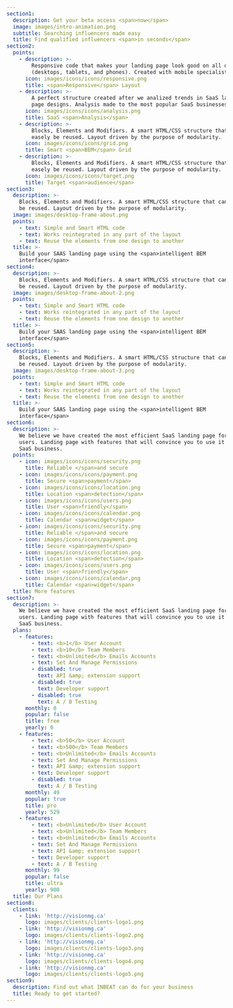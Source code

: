 ```yaml
---
section1:
  description: Get your beta access <span>now</span>
  image: images/intro-animation.png
  subtitle: Searching influencers made easy
  title: Find qualified influencers <span>in seconds</span>
section2:
  points:
    - description: >-
        Responsive code that makes your landing page look good on all devices
        (desktops, tablets, and phones). Created with mobile specialists.
      icon: images/icons/icons/responsive.png
      title: <span>Responsive</span> Layout
    - description: >-
        A perfect structure created after we analized trends in SaaS landing
        page designs. Analysis made to the most popular SaaS businesses.
      icon: images/icons/icons/analysis.png
      title: SaaS <span>Analysis</span>
    - description: >-
        Blocks, Elements and Modifiers. A smart HTML/CSS structure that can
        easely be reused. Layout driven by the purpose of modularity.
      icon: images/icons/icons/grid.png
      title: Smart <span>BEM</span> Grid
    - description: >-
        Blocks, Elements and Modifiers. A smart HTML/CSS structure that can
        easely be reused. Layout driven by the purpose of modularity.
      icon: images/icons/icons/target.png
      title: Target <span>audience</span>
section3:
  description: >-
    Blocks, Elements and Modifiers. A smart HTML/CSS structure that can easely
    be reused. Layout driven by the purpose of modularity.
  image: images/desktop-frame-about.png
  points:
    - text: Simple and Smart HTML code
    - text: Works reintegrated in any part of the layout
    - text: Reuse the elements from one design to another
  title: >-
    Build your SAAS landing page using the <span>intelligent BEM
    interface</span>
section4:
  description: >-
    Blocks, Elements and Modifiers. A smart HTML/CSS structure that can easely
    be reused. Layout driven by the purpose of modularity.
  image: images/desktop-frame-about-2.png
  points:
    - text: Simple and Smart HTML code
    - text: Works reintegrated in any part of the layout
    - text: Reuse the elements from one design to another
  title: >-
    Build your SAAS landing page using the <span>intelligent BEM
    interface</span>
section5:
  description: >-
    Blocks, Elements and Modifiers. A smart HTML/CSS structure that can easely
    be reused. Layout driven by the purpose of modularity.
  image: images/desktop-frame-about-3.png
  points:
    - text: Simple and Smart HTML code
    - text: Works reintegrated in any part of the layout
    - text: Reuse the elements from one design to another
  title: >-
    Build your SAAS landing page using the <span>intelligent BEM
    interface</span>
section6:
  description: >-
    We believe we have created the most efficient SaaS landing page for your
    users. Landing page with features that will convince you to use it for your
    SaaS business.
  points:
    - icon: images/icons/icons/security.png
      title: Reliable </span>and secure
    - icon: images/icons/icons/payment.png
      title: Secure <span>payment</span>
    - icon: images/icons/icons/location.png
      title: Location <span>detection</span>
    - icon: images/icons/icons/users.png
      title: User <span>friendly</span>
    - icon: images/icons/icons/calendar.png
      title: Calendar <span>widget</span>
    - icon: images/icons/icons/security.png
      title: Reliable </span>and secure
    - icon: images/icons/icons/payment.png
      title: Secure <span>payment</span>
    - icon: images/icons/icons/location.png
      title: Location <span>detection</span>
    - icon: images/icons/icons/users.png
      title: User <span>friendly</span>
    - icon: images/icons/icons/calendar.png
      title: Calendar <span>widget</span>
  title: More features
section7:
  description: >-
    We believe we have created the most efficient SaaS landing page for your
    users. Landing page with features that will convince you to use it for your
    SaaS business.
  plans:
    - features:
        - text: <b>1</b> User Account
        - text: <b>10</b> Team Members
        - text: <b>Unlimited</b> Emails Accounts
        - text: Set And Manage Permissions
        - disabled: true
          text: API &amp; extension support
        - disabled: true
          text: Developer support
        - disabled: true
          text: A / B Testing
      monthly: 0
      popular: false
      title: free
      yearly: 0
    - features:
        - text: <b>50</b> User Account
        - text: <b>500</b> Team Members
        - text: <b>Unlimited</b> Emails Accounts
        - text: Set And Manage Permissions
        - text: API &amp; extension support
        - text: Developer support
        - disabled: true
          text: A / B Testing
      monthly: 49
      popular: true
      title: pro
      yearly: 529
    - features:
        - text: <b>Unlimited</b> User Account
        - text: <b>Unlimited</b> Team Members
        - text: <b>Unlimited</b> Emails Accounts
        - text: Set And Manage Permissions
        - text: API &amp; extension support
        - text: Developer support
        - text: A / B Testing
      monthly: 99
      popular: false
      title: ultra
      yearly: 900
  title: Our Plans
section8:
  clients:
    - link: 'http://visionmg.ca'
      logo: images/clients/clients-logo1.png
    - link: 'http://visionmg.ca'
      logo: images/clients/clients-logo2.png
    - link: 'http://visionmg.ca'
      logo: images/clients/clients-logo3.png
    - link: 'http://visionmg.ca'
      logo: images/clients/clients-logo4.png
    - link: 'http://visionmg.ca'
      logo: images/clients/clients-logo5.png
section9:
  description: Find out what INBEAT can do for your business
  title: Ready to get started?
---
```


